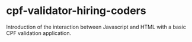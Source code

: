 # cpf-validator-hiring-coders
Introduction of the interaction between Javascript and HTML with a basic CPF validation application.
